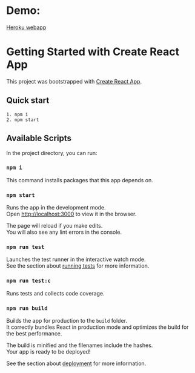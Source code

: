 # Demo:
[Heroku webapp](https://balazskaxd-star-wars-wiki.herokuapp.com/)


# Getting Started with Create React App

This project was bootstrapped with [Create React App](https://github.com/facebook/create-react-app).

## Quick start
```
1. npm i
2. npm start
```

## Available Scripts

In the project directory, you can run:

### `npm i`

This command installs packages that this app depends on.

### `npm start`

Runs the app in the development mode.\
Open [http://localhost:3000](http://localhost:3000) to view it in the browser.

The page will reload if you make edits.\
You will also see any lint errors in the console.

### `npm run test`

Launches the test runner in the interactive watch mode.\
See the section about [running tests](https://facebook.github.io/create-react-app/docs/running-tests) for more information.

### `npm run test:c`

Runs tests and collects code coverage.

### `npm run build`

Builds the app for production to the `build` folder.\
It correctly bundles React in production mode and optimizes the build for the best performance.

The build is minified and the filenames include the hashes.\
Your app is ready to be deployed!

See the section about [deployment](https://facebook.github.io/create-react-app/docs/deployment) for more information.
